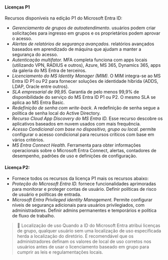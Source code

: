 #### Licenças P1
Recursos disponíveis na edição P1 do Microsoft Entra ID:
- *Gerenciamento de grupos de autoatendimento*. usuários podem criar solicitações para ingresso em grupos e os proprietários podem aprovar o acesso.
- *Alertas de relatórios de segurança avançados.* relatórios avançados baseados em aprendizado de máquina que ajudam a manter a segurança do acesso.
- *Autenticação multifator.* MFA completa funciona com apps locais (utilizando VPN, RADIUS e outros), Azure, MS 365, Dynamics 365, apps da galeria do MS Entra de terceiros.
- *Licenciamento do MS Identity Manager (MIM).* O MIM integra-se ao MS Entra ID  P1 ou  P2 para fornecer soluções de identidade híbrida (ADDS, LDAP, Oracle entre outros).
- *SLA empresarial de 99,95.* Garantia de pelo menos 99,9% de disponibilidade do serviço do MS Entra ID P1 ou P2. O mesmo SLA se aplica ao MS Entra Basic.
- *Redefinição de senha com write-back.* A redefinição de senha segue a política de senha local do Active Directory.
- *Recurso Cloud App Discovery do MS Entra ID.* Esse recurso descobre os aplicativos baseados em nuvem usados com mais frequência.
- *Acesso Condicional com base no dispositivo, grupo ou local.* permite configurar o acesso condicional para recursos críticos com base em vários critérios.
- *MS Entra Connect Health.* Ferramenta para obter informações operacionais sobre o Microsoft Entra Connect, alertas, contadores de desempenho, padrões de uso e definições de configuração. 

#### Licença P2:
- Fornece todos os recursos da licença P1 mais os recursos abaixo:
- *Proteção do Microsoft Entra ID.* fornece funcionalidades aprimoradas para monitorar e proteger contas de usuário. Definir políticas de risco de usuário e políticas de entrada.
- *Microsoft Entra Privileged identity Management.* Permite configurar níveis de segurança adicionais para usuários privilegiados, com administradores. Definir admins permanentes e temporários e política de fluxo de trabalho.


> 📝 Localização de uso
> Quando a ID do Microsoft Entra atribui licenças de grupo, qualquer usuário sem uma localização de uso especificada herda a localização do diretório. É recomendável que os administradores definam os valores de local de uso corretos nos usuários antes de usar o licenciamento baseado em grupo para cumprir as leis e regulamentações locais.
